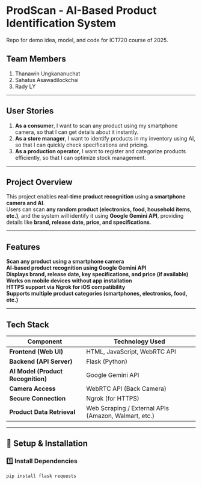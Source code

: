 # ProdScan - AI-Based Product Identification System  

Repo for demo idea, model, and code for ICT720 course of 2025.

## Team Members  

1. Thanawin Ungkananuchat  
2. Sahatus Asawadilockchai  
3. Rady LY  

---

## **User Stories**  

1. **As a consumer**, I want to scan any product using my smartphone camera, so that I can get details about it instantly.  
2. **As a store manager**, I want to identify products in my inventory using AI, so that I can quickly check specifications and pricing.  
3. **As a production operator**, I want to register and categorize products efficiently, so that I can optimize stock management.  

---

## **Project Overview**  
This project enables **real-time product recognition** using **a smartphone camera and AI**.  
Users can scan **any random product (electronics, food, household items, etc.)**, and the system will identify it using **Google Gemini API**, providing details like **brand, release date, price, and specifications**.

---

## **Features**  
**Scan any product using a smartphone camera**  
**AI-based product recognition using Google Gemini API**  
**Displays brand, release date, key specifications, and price (if available)**  
**Works on mobile devices without app installation**  
**HTTPS support via Ngrok for iOS compatibility**  
**Supports multiple product categories (smartphones, electronics, food, etc.)**  

---

## **Tech Stack**  

| Component  | Technology Used |
|------------|----------------|
| **Frontend (Web UI)** | HTML, JavaScript, WebRTC API |
| **Backend (API Server)** | Flask (Python) |
| **AI Model (Product Recognition)** | Google Gemini API |
| **Camera Access** | WebRTC API (Back Camera) |
| **Secure Connection** | Ngrok (for HTTPS) |
| **Product Data Retrieval** | Web Scraping / External APIs (Amazon, Walmart, etc.) |

---

## **🔧 Setup & Installation**  

### **1️⃣ Install Dependencies**  
```bash
pip install flask requests
